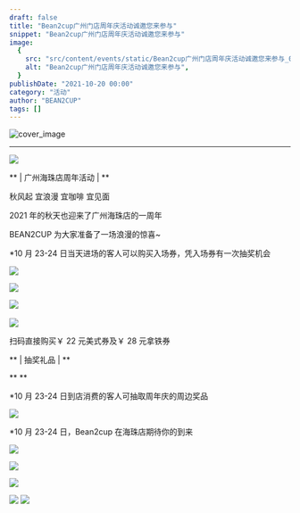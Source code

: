 ```yaml
---
draft: false
title: "Bean2cup广州门店周年庆活动诚邀您来参与"
snippet: "Bean2cup广州门店周年庆活动诚邀您来参与"
image:
  {
    src: "src/content/events/static/Bean2cup广州门店周年庆活动诚邀您来参与_01.jpeg",
    alt: "Bean2cup广州门店周年庆活动诚邀您来参与",
  }
publishDate: "2021-10-20 00:00"
category: "活动"
author: "BEAN2CUP"
tags: []
---
```


![cover_image](./static/Bean2cup广州门店周年庆活动诚邀您来参与_01.jpeg)

<!-- # Bean2cup 广州门店周年庆活动诚邀您来参与 -->

---

![](./static/Bean2cup广州门店周年庆活动诚邀您来参与_02.png)

** | 广州海珠店周年活动 | **

秋风起 宜浪漫 宜咖啡 宜见面

2021 年的秋天也迎来了广州海珠店的一周年

BEAN2CUP 为大家准备了一场浪漫的惊喜~

\*10 月 23-24 日当天进场的客人可以购买入场券，凭入场券有一次抽奖机会

![](./static/Bean2cup广州门店周年庆活动诚邀您来参与_03.jpeg)

![](./static/Bean2cup广州门店周年庆活动诚邀您来参与_04.jpeg)

![](./static/Bean2cup广州门店周年庆活动诚邀您来参与_05.png)
‍

![](./static/Bean2cup广州门店周年庆活动诚邀您来参与_06.png)

扫码直接购买￥ 22 元美式券及￥ 28 元拿铁券

** | 抽奖礼品 | **

\*\*
\*\*

\*10 月 23-24 日到店消费的客人可抽取周年庆的周边奖品

![](./static/Bean2cup广州门店周年庆活动诚邀您来参与_07.png)

\*10 月 23-24 日，Bean2cup 在海珠店期待你的到来

![](./static/Bean2cup广州门店周年庆活动诚邀您来参与_08.jpeg)

![](./static/Bean2cup广州门店周年庆活动诚邀您来参与_09.jpeg)

![](./static/Bean2cup广州门店周年庆活动诚邀您来参与_10.jpeg)

![](./static/Bean2cup广州门店周年庆活动诚邀您来参与_11.jpeg)
![](./static/Bean2cup广州门店周年庆活动诚邀您来参与_12.png)
